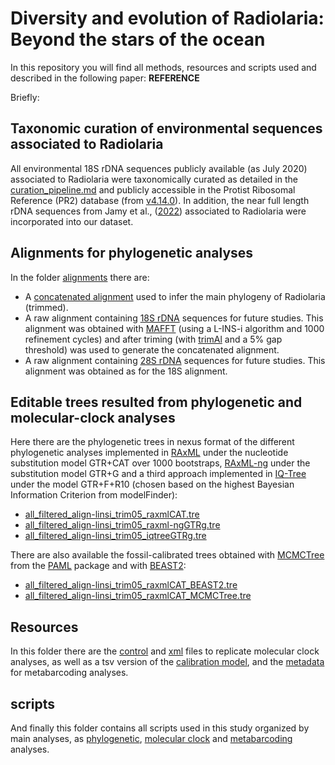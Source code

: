 # Diversity and evolution of Radiolaria: Beyond the stars of the ocean
  
In this repository you will find all methods, resources and scripts used and described in the following paper:
**REFERENCE**  
  
Briefly:  
## Taxonomic curation of environmental sequences associated to Radiolaria  
All environmental 18S rDNA sequences publicly available (as July 2020) associated to Radiolaria were taxonomically curated as detailed in the [curation_pipeline.md](https://github.com/MiguelMSandin/radiolaria/blob/master/curation_pipeline.md) and publicly accessible in the Protist Ribosomal Reference (PR2) database (from [v4.14.0](https://github.com/pr2database/pr2database/releases/tag/v4.14.0)). In addition, the near full length rDNA sequences from Jamy et al., ([2022](https://figshare.com/articles/dataset/Global_patterns_and_rates_of_habotat_transitions_across_the_eukaryotic_tree_of_life/15164772)) associated to Radiolaria were incorporated into our dataset.  
  
## Alignments for phylogenetic analyses  
In the folder [alignments](https://github.com/MiguelMSandin/radiolaria/tree/master/alignments) there are:  
- A [concatenated alignment](https://github.com/MiguelMSandin/radiolaria/blob/master/alignments/all_filtered_align-linsi_trim05.fasta.gz) used to infer the main phylogeny of Radiolaria (trimmed).  
- A raw alignment containing [18S rDNA](https://github.com/MiguelMSandin/radiolaria/blob/master/alignments/all_18S_filtered_align-linsi.fasta.gz) sequences for future studies. This alignment was obtained with [MAFFT](https://mafft.cbrc.jp/alignment/software/) (using a L-INS-i algorithm and 1000 refinement cycles) and after triming (with [trimAl](http://trimal.cgenomics.org/) and a 5% gap threshold) was used to generate the concatenated alignment.  
- A raw alignment containing [28S rDNA](https://github.com/MiguelMSandin/radiolaria/blob/master/alignments/all_28S_filtered_align-linsi.fasta.gz) sequences for future studies. This alignment was obtained as for the 18S alignment.  
  
## Editable trees resulted from phylogenetic and molecular-clock analyses  
Here there are the phylogenetic trees in nexus format of the different phylogenetic analyses implemented in [RAxML](https://github.com/stamatak/standard-RAxML) under the nucleotide substitution model GTR+CAT over 1000 bootstraps, [RAxML-ng](https://github.com/amkozlov/raxml-ng) under the substitution model GTR+G and a third approach implemented in [IQ-Tree](http://www.iqtree.org/) under the model GTR+F+R10 (chosen based on the highest Bayesian Information Criterion from modelFinder):  
- [all_filtered_align-linsi_trim05_raxmlCAT.tre](https://github.com/MiguelMSandin/radiolaria/tree/master/trees/all_filtered_align-linsi_trim05_raxmlCAT.tre)  
- [all_filtered_align-linsi_trim05_raxml-ngGTRg.tre](https://github.com/MiguelMSandin/radiolaria/tree/master/trees/all_filtered_align-linsi_trim05_raxml-ngGTRg.tre)  
- [all_filtered_align-linsi_trim05_iqtreeGTRg.tre](https://github.com/MiguelMSandin/radiolaria/tree/master/trees/all_filtered_align-linsi_trim05_iqtreeGTRg.tre)  
  
There are also available the fossil-calibrated trees obtained with [MCMCTree](http://abacus.gene.ucl.ac.uk/software/MCMCtree.Tutorials.pdf) from the [PAML](http://abacus.gene.ucl.ac.uk/software/paml.html) package and with [BEAST2](http://www.beast2.org/):  
- [all_filtered_align-linsi_trim05_raxmlCAT_BEAST2.tre](https://github.com/MiguelMSandin/radiolaria/tree/master/trees/all_filtered_align-linsi_trim05_raxmlCAT_BEAST2.tre)  
- [all_filtered_align-linsi_trim05_raxmlCAT_MCMCTree.tre](https://github.com/MiguelMSandin/radiolaria/tree/master/trees/all_filtered_align-linsi_trim05_raxmlCAT_MCMCTree.tre)  
  
## Resources  
In this folder there are the [control](https://github.com/MiguelMSandin/radiolaria/tree/master/resources/molClock/mcmcTree) and [xml](https://github.com/MiguelMSandin/radiolaria/blob/master/resources/molClock/beast2/all_filtered_align-linsi_trim05_raxmlCAT_mc09_beast2.xml.gz) files to replicate molecular clock analyses, as well as a tsv version of the [calibration model](https://github.com/MiguelMSandin/radiolaria/blob/master/resources/molClock/fossil_calibrations.tsv), and the [metadata](https://github.com/MiguelMSandin/radiolaria/blob/master/resources/metabarcoding/metadata_assembled_nonRedundant.tsv) for metabarcoding analyses.  
  
## scripts  
And finally this folder contains all scripts used in this study organized by main analyses, as [phylogenetic](https://github.com/MiguelMSandin/radiolaria/tree/master/scripts/1_phylo), [molecular clock](https://github.com/MiguelMSandin/radiolaria/tree/master/scripts/2_molClock) and [metabarcoding](https://github.com/MiguelMSandin/radiolaria/tree/master/scripts/3_metaB) analyses.  
